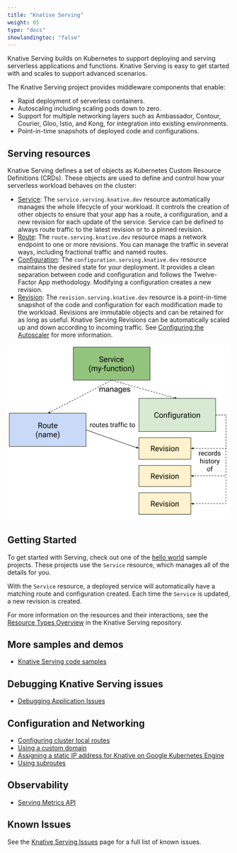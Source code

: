 ```yaml
---
title: "Knative Serving"
weight: 05
type: "docs"
showlandingtoc: "false"
---
```


Knative Serving builds on Kubernetes to support deploying and serving serverless applications and functions. Knative Serving is easy to get started with and scales to support advanced scenarios.

The Knative Serving project provides middleware components that enable:

- Rapid deployment of serverless containers.
- Autoscaling including scaling pods down to zero.
- Support for multiple networking layers such as Ambassador, Contour, Courier, Gloo, Istio, and Kong, for integration into existing environments.
- Point-in-time snapshots of deployed code and configurations.

## Serving resources

Knative Serving defines a set of objects as Kubernetes Custom Resource
Definitions (CRDs). These objects are used to define and control how your
serverless workload behaves on the cluster:

- [Service](https://github.com/knative/specs/blob/main/specs/serving/knative-api-specification-1.0.md#service):
  The `service.serving.knative.dev` resource automatically manages the whole
  lifecycle of your workload. It controls the creation of other objects to
  ensure that your app has a route, a configuration, and a new revision for each
  update of the service. Service can be defined to always route traffic to the
  latest revision or to a pinned revision.
- [Route](https://github.com/knative/specs/blob/main/specs/serving/knative-api-specification-1.0.md#route):
  The `route.serving.knative.dev` resource maps a network endpoint to one or
  more revisions. You can manage the traffic in several ways, including
  fractional traffic and named routes.
- [Configuration](https://github.com/knative/specs/blob/main/specs/serving/knative-api-specification-1.0.md#configuration):
  The `configuration.serving.knative.dev` resource maintains the desired state
  for your deployment. It provides a clean separation between code and
  configuration and follows the Twelve-Factor App methodology. Modifying a
  configuration creates a new revision.
- [Revision](https://github.com/knative/specs/blob/main/specs/serving/knative-api-specification-1.0.md#revision):
  The `revision.serving.knative.dev` resource is a point-in-time snapshot of the
  code and configuration for each modification made to the workload. Revisions
  are immutable objects and can be retained for as long as useful. Knative
  Serving Revisions can be automatically scaled up and down according to
  incoming traffic. See
  [Configuring the Autoscaler](./autoscaling) for more
  information.

![Diagram that displays how the Serving resources coordinate with each other.](https://github.com/knative/serving/raw/main/docs/spec/images/object_model.png)

## Getting Started

To get started with Serving, check out one of the [hello world](./samples/)
sample projects. These projects use the `Service` resource, which manages all of
the details for you.

With the `Service` resource, a deployed service will automatically have a
matching route and configuration created. Each time the `Service` is updated, a
new revision is created.

For more information on the resources and their interactions, see the [Resource Types Overview](https://github.com/knative/specs/blob/main/specs/serving/overview.md) in the Knative Serving repository.

## More samples and demos

- [Knative Serving code samples](./samples/)

## Debugging Knative Serving issues

- [Debugging Application Issues](./debugging-application-issues)

## Configuration and Networking

- [Configuring cluster local routes](./cluster-local-route)
- [Using a custom domain](./using-a-custom-domain)
- [Assigning a static IP address for Knative on Google Kubernetes Engine](./gke-assigning-static-ip-address)
- [Using subroutes](./using-subroutes)

## Observability

- [Serving Metrics API](./metrics)

## Known Issues

See the [Knative Serving Issues](https://github.com/knative/serving/issues) page
for a full list of known issues.

